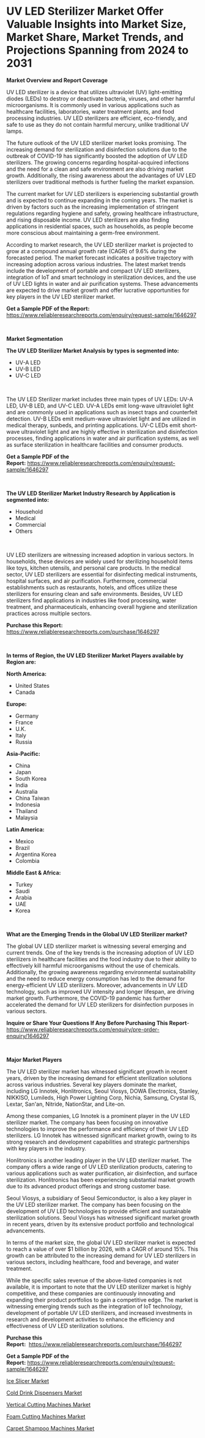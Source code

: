 <p><h1>UV LED Sterilizer Market Offer Valuable Insights into Market Size, Market Share, Market Trends, and Projections Spanning from 2024 to 2031</h1></p><p><strong>Market Overview and Report Coverage</strong></p>
<p><p>UV LED sterilizer is a device that utilizes ultraviolet (UV) light-emitting diodes (LEDs) to destroy or deactivate bacteria, viruses, and other harmful microorganisms. It is commonly used in various applications such as healthcare facilities, laboratories, water treatment plants, and food processing industries. UV LED sterilizers are efficient, eco-friendly, and safe to use as they do not contain harmful mercury, unlike traditional UV lamps.</p><p>The future outlook of the UV LED sterilizer market looks promising. The increasing demand for sterilization and disinfection solutions due to the outbreak of COVID-19 has significantly boosted the adoption of UV LED sterilizers. The growing concerns regarding hospital-acquired infections and the need for a clean and safe environment are also driving market growth. Additionally, the rising awareness about the advantages of UV LED sterilizers over traditional methods is further fueling the market expansion.</p><p>The current market for UV LED sterilizers is experiencing substantial growth and is expected to continue expanding in the coming years. The market is driven by factors such as the increasing implementation of stringent regulations regarding hygiene and safety, growing healthcare infrastructure, and rising disposable income. UV LED sterilizers are also finding applications in residential spaces, such as households, as people become more conscious about maintaining a germ-free environment.</p><p>According to market research, the UV LED sterilizer market is projected to grow at a compound annual growth rate (CAGR) of 9.6% during the forecasted period. The market forecast indicates a positive trajectory with increasing adoption across various industries. The latest market trends include the development of portable and compact UV LED sterilizers, integration of IoT and smart technology in sterilization devices, and the use of UV LED lights in water and air purification systems. These advancements are expected to drive market growth and offer lucrative opportunities for key players in the UV LED sterilizer market.</p></p>
<p><strong>Get a Sample PDF of the Report:</strong> <a href="https://www.reliableresearchreports.com/enquiry/request-sample/1646297">https://www.reliableresearchreports.com/enquiry/request-sample/1646297</a></p>
<p>&nbsp;</p>
<p><strong>Market Segmentation</strong></p>
<p><strong>The UV LED Sterilizer Market Analysis by types is segmented into:</strong></p>
<p><ul><li>UV-A LED</li><li>UV-B LED</li><li>UV-C LED</li></ul></p>
<p>&nbsp;</p>
<p><p>The UV LED Sterilizer market includes three main types of UV LEDs: UV-A LED, UV-B LED, and UV-C LED. UV-A LEDs emit long-wave ultraviolet light and are commonly used in applications such as insect traps and counterfeit detection. UV-B LEDs emit medium-wave ultraviolet light and are utilized in medical therapy, sunbeds, and printing applications. UV-C LEDs emit short-wave ultraviolet light and are highly effective in sterilization and disinfection processes, finding applications in water and air purification systems, as well as surface sterilization in healthcare facilities and consumer products.</p></p>
<p><strong>Get a Sample PDF of the Report:</strong>&nbsp;<a href="https://www.reliableresearchreports.com/enquiry/request-sample/1646297">https://www.reliableresearchreports.com/enquiry/request-sample/1646297</a></p>
<p>&nbsp;</p>
<p><strong>The UV LED Sterilizer Market Industry Research by Application is segmented into:</strong></p>
<p><ul><li>Household</li><li>Medical</li><li>Commercial</li><li>Others</li></ul></p>
<p>&nbsp;</p>
<p><p>UV LED sterilizers are witnessing increased adoption in various sectors. In households, these devices are widely used for sterilizing household items like toys, kitchen utensils, and personal care products. In the medical sector, UV LED sterilizers are essential for disinfecting medical instruments, hospital surfaces, and air purification. Furthermore, commercial establishments such as restaurants, hotels, and offices utilize these sterilizers for ensuring clean and safe environments. Besides, UV LED sterilizers find applications in industries like food processing, water treatment, and pharmaceuticals, enhancing overall hygiene and sterilization practices across multiple sectors.</p></p>
<p><strong>Purchase this Report:</strong>&nbsp; <a href="https://www.reliableresearchreports.com/purchase/1646297">https://www.reliableresearchreports.com/purchase/1646297</a></p>
<p>&nbsp;</p>
<p><strong>In terms of Region, the UV LED Sterilizer Market Players available by Region are:</strong></p>
<p>
    <p> <strong> North America: </strong>
        <ul>
            <li>United States</li>
            <li>Canada</li>
        </ul>
        </p> 
    <p> <strong> Europe: </strong>
        <ul>
            <li>Germany</li>
            <li>France</li>
            <li>U.K.</li>
            <li>Italy</li>
            <li>Russia</li>
        </ul>
        </p> 
    <p> <strong> Asia-Pacific: </strong>
        <ul>
            <li>China</li>
            <li>Japan</li>
            <li>South Korea</li>
            <li>India</li>
            <li>Australia</li>
            <li>China Taiwan</li>
            <li>Indonesia</li>
            <li>Thailand</li>
            <li>Malaysia</li>
        </ul>
        </p> 
    <p> <strong> Latin America: </strong>
        <ul>
            <li>Mexico</li>
            <li>Brazil</li>
            <li>Argentina Korea</li>
            <li>Colombia</li>
        </ul>
        </p> 
    <p> <strong> Middle East & Africa: </strong>
        <ul>
            <li>Turkey</li>
            <li>Saudi</li>
            <li>Arabia</li>
            <li>UAE</li>
            <li>Korea</li>
        </ul>
    </p>
    </p>
<p>&nbsp;</p>
<p><strong>What are the Emerging Trends in the Global UV LED Sterilizer market?</strong></p>
<p><p>The global UV LED sterilizer market is witnessing several emerging and current trends. One of the key trends is the increasing adoption of UV LED sterilizers in healthcare facilities and the food industry due to their ability to effectively kill harmful microorganisms without the use of chemicals. Additionally, the growing awareness regarding environmental sustainability and the need to reduce energy consumption has led to the demand for energy-efficient UV LED sterilizers. Moreover, advancements in UV LED technology, such as improved UV intensity and longer lifespan, are driving market growth. Furthermore, the COVID-19 pandemic has further accelerated the demand for UV LED sterilizers for disinfection purposes in various sectors.</p></p>
<p><strong>Inquire or Share Your Questions If Any Before Purchasing This Report</strong>- <a href="https://www.reliableresearchreports.com/enquiry/pre-order-enquiry/1646297">https://www.reliableresearchreports.com/enquiry/pre-order-enquiry/1646297</a></p>
<p>&nbsp;</p>
<p><strong>Major Market Players</strong></p>
<p><p>The UV LED sterilizer market has witnessed significant growth in recent years, driven by the increasing demand for efficient sterilization solutions across various industries. Several key players dominate the market, including LG Innotek, Honlitronics, Seoul Viosys, DOWA Electronics, Stanley, NIKKISO, Lumileds, High Power Lighting Corp, Nichia, Samsung, Crystal IS, Lextar, San'an, Nitride, NationStar, and Lite-on. </p><p>Among these companies, LG Innotek is a prominent player in the UV LED sterilizer market. The company has been focusing on innovative technologies to improve the performance and efficiency of their UV LED sterilizers. LG Innotek has witnessed significant market growth, owing to its strong research and development capabilities and strategic partnerships with key players in the industry. </p><p>Honlitronics is another leading player in the UV LED sterilizer market. The company offers a wide range of UV LED sterilization products, catering to various applications such as water purification, air disinfection, and surface sterilization. Honlitronics has been experiencing substantial market growth due to its advanced product offerings and strong customer base.</p><p>Seoul Viosys, a subsidiary of Seoul Semiconductor, is also a key player in the UV LED sterilizer market. The company has been focusing on the development of UV LED technologies to provide efficient and sustainable sterilization solutions. Seoul Viosys has witnessed significant market growth in recent years, driven by its extensive product portfolio and technological advancements.</p><p>In terms of the market size, the global UV LED sterilizer market is expected to reach a value of over $1 billion by 2026, with a CAGR of around 15%. This growth can be attributed to the increasing demand for UV LED sterilizers in various sectors, including healthcare, food and beverage, and water treatment.</p><p>While the specific sales revenue of the above-listed companies is not available, it is important to note that the UV LED sterilizer market is highly competitive, and these companies are continuously innovating and expanding their product portfolios to gain a competitive edge. The market is witnessing emerging trends such as the integration of IoT technology, development of portable UV LED sterilizers, and increased investments in research and development activities to enhance the efficiency and effectiveness of UV LED sterilization solutions.</p></p>
<p><strong>Purchase this Report:</strong>&nbsp;&nbsp;<a href="https://www.reliableresearchreports.com/purchase/1646297">https://www.reliableresearchreports.com/purchase/1646297</a></p>
<p></p>
<p><strong>Get a Sample PDF of the Report:</strong>&nbsp;<a href="https://www.reliableresearchreports.com/enquiry/request-sample/1646297">https://www.reliableresearchreports.com/enquiry/request-sample/1646297</a></p>
<p><p><a href="https://github.com/PeterParrish5/Market-Research-Report-List-2/blob/main/ice-slicer-market.md">Ice Slicer Market</a></p><p><a href="https://github.com/WillieWoodard/Market-Research-Report-List-2/blob/main/cold-drink-dispensers-market.md">Cold Drink Dispensers Market</a></p><p><a href="https://github.com/RickHolmes3/Market-Research-Report-List-2/blob/main/vertical-cutting-machines-market.md">Vertical Cutting Machines Market</a></p><p><a href="https://github.com/CliffMedina6/Market-Research-Report-List-2/blob/main/foam-cutting-machines-market.md">Foam Cutting Machines Market</a></p><p><a href="https://github.com/GroverBarry/Market-Research-Report-List-3/blob/main/carpet-shampoo-machines-market.md">Carpet Shampoo Machines Market</a></p></p>